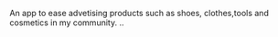 An app to ease  advetising  products
such as shoes, clothes,tools and cosmetics in my community.
..
